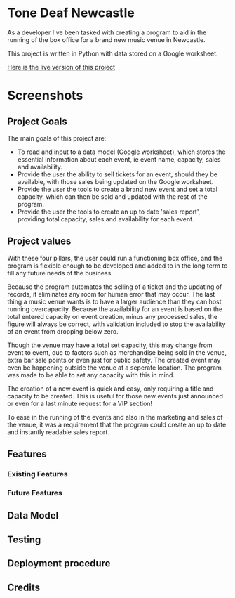 # Tone Deaf Newcastle

As a developer I've been tasked with creating a program to aid in the running of the box office for a brand new music venue in Newcastle.

This project is written in Python with data stored on a Google worksheet.

[Here is the live version of this project]()

# Screenshots

## Project Goals

The main goals of this project are:
- To read and input to a data model (Google worksheet), which stores the essential information about each event, ie event name, capacity, sales and availability.
- Provide the user the ability to sell tickets for an event, should they be available, with those sales being updated on the Google worksheet.
- Provide the user the tools to create a brand new event and set a total capacity, which can then be sold and updated with the rest of the program.
- Provide the user the tools to create an up to date 'sales report', providing total capacity, sales and availability for each event.

## Project values

With these four pillars, the user could run a functioning box office, and the program is flexible enough to be developed and added to in the long term to fill any future needs of the business.

Because the program automates the selling of a ticket and the updating of records, it eliminates any room for human error that may occur. The last thing a music venue wants is to have a larger audience than they can host, running overcapacity. Because the availability for an event is based on the total entered capacity on event creation, minus any processed sales, the figure will always be correct, with validation included to stop the availability of an event from dropping below zero.

Though the venue may have a total set capacity, this may change from event to event, due to factors such as merchandise being sold in the venue, extra bar sale points or even just for public safety. The created event may even be happening outside the venue at a seperate location. The program was made to be able to set any capacity with this in mind.

The creation of a new event is quick and easy, only requiring a title and capacity to be created. This is useful for those new events just announced or even for a last minute request for a VIP section!

To ease in the running of the events and also in the marketing and sales of the venue, it was a requirement that the program could create an up to date and instantly readable sales report.

## Features

### Existing Features

### Future Features

## Data Model

## Testing

## Deployment procedure

## Credits